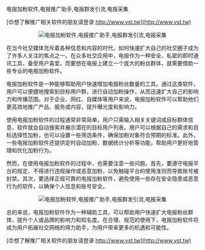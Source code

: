 电报加粉软件,电报推广助手,电报群发引流,电报采集

[😍想了解推广相关软件的朋友请登录 http://www.vst.tw](http://www.vst.tw)

 <center><img src="https://vst.tw/MP4/tuiguang/png/8.png" alt="电报加粉软件,电报推广助手,电报群发引流,电报采集"></center>

在当今社交媒体充斥着各种信息和内容的时代，如何快速扩大自己的社交圈子成为了许多人关注的焦点之一。在众多社交应用中，电报作为一种安全、私密的即时通讯工具，备受用户喜爱。而要想在电报上建立一个庞大的粉丝群体，就需要借助一些专业的电报加粉软件。

电报加粉软件是一种能够帮助用户快速增加电报粉丝数量的工具。通过这类软件，用户可以便捷地搜索到目标用户群，进行自动加粉操作，从而迅速扩大自己的影响力和传播范围。对于企业、网红、自媒体等用户来说，电报加粉软件可以帮助他们更高效地推广产品、服务或内容，提升曝光度和影响力。

使用电报加粉软件的过程通常非常简单。用户只需输入相关关键词或目标群体信息，软件就会自动搜索并展示潜在的目标用户列表。用户可以根据自己的需求和目标选择性加粉，也可以设置一些筛选条件，确保加粉对象符合预期的标准。此外，一些电报加粉软件还提供定时自动加粉、数据统计分析等功能，帮助用户更好地管理和优化加粉行为。

然而，在使用电报加粉软件的过程中，也需要注意一些问题。首先，要遵守电报平台的规定，不得进行违规操作或恶意加粉，以免触碰平台的使用准则而导致账号被封禁。其次，要选择正规可靠的电报加粉软件，避免使用一些存在安全隐患或恶意行为的软件，以确保个人信息和账号安全。

 <center><img src="https://vst.tw/MP4/tuiguang/png/7.png" alt="电报加粉软件,电报推广助手,电报群发引流,电报采集"></center>

总的来说，电报加粉软件作为一种辅助工具，可以帮助用户快速扩大电报粉丝群体，提升个人或品牌的影响力和知名度。在合理、规范的使用下，电报加粉软件将成为用户拓展社交网络的得力助手，为用户带来更多的机遇和可能性。

[😍想了解推广相关软件的朋友请登录 http://www.vst.tw](http://www.vst.tw)




